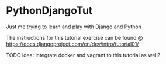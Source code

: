 PythonDjangoTut
===============

Just me trying to learn and play with Django and Python


The instructions for this tutorial exercise can be found @ https://docs.djangoproject.com/en/dev/intro/tutorial01/

TODO idea: integrate docker and vagrant to this tutorial as well?

